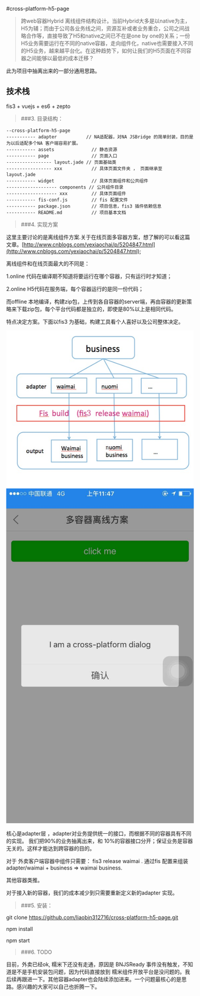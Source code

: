 #cross-platform-h5-page
> 跨web容器Hybrid 离线组件结构设计。当前Hybrid大多是以native为主，H5为辅；而由于公司各业务线之间，资源互补或者业务重合，公司之间战略合作等，直接导致了H5和native之间已不在是one by one的关系；一份H5业务需要运行在不同的native容器，走向组件化，native也需要接入不同的H5业务，越来越平台化。在这种趋势下，如何让我们的H5页面在不同容器之间能够以最低的成本迁移？

此为项目中抽离出来的一部分通用思路。

## 技术栈

fis3 + vuejs + es6 + zepto
   

>###3. 目录结构：

```
--cross-platform-h5-page
----------- adapter           // NA适配器，对NA JSBridge 的简单封装，目的是为以后适配多个NA 客户端容易扩展。
----------- assets   			// 静态资源
----------- page     			// 页面入口
----------------- layout.jade // 页面基础类
----------------- xxx 			// 具体页面文件夹 ， 页面继承至 layout.jade 
----------- widget   			// 具体页面组件和公共组件
------------------- components // 公共组件目录
------------------- xxx 		// 具体页面组件
----------- fis-conf.js 		// fis 配置文件
----------- package.json 		// 项目信息，fis3 插件依赖信息
----------- README.md 			// 项目基本文档    
```

>###4. 实现方案

这里主要讨论的是离线组件方案.关于在线页面多容器方案，想了解的可以看这篇文章。[http://www.cnblogs.com/yexiaochai/p/5204847.html](http://www.cnblogs.com/yexiaochai/p/5204847.html);

离线组件和在线页面最大的不同是：

1.online 代码在编译期不知道将要运行在哪个容器，只有运行时才知道；

2.online H5代码在服务端，每个容器运行的是同一份代码；

而offline 本地编译，构建zip包，上传到各自容器的server端，再由容器的更新策略来下载zip包，每个平台代码都是独立的，即使是80%以上是相同代码。

特点决定方案。下面以fis3 为基础，构建工具看个人喜好以及公司整体决定。


![pic1](./docs/1.jpg)
![pic2](./docs/2.jpg)

核心是adapter层 ，adapter对业务提供统一的接口，而根据不同的容器具有不同的实现。 我们把90%的业务抽离出来，和 10%的容器接口分开；保证业务是容器无关的。这样才能达到跨容器的目的。

对于 外卖客户端容器中组件只需要：  fis3 release waimai .
	通过fis 配置来组装 adapter/waimai + business  => waimai business.

其他容器类推。

对于接入新的容器，我们的成本减少到只需要重新定义新的adapter 实现。	


>###5. 安装：

git clone https://github.com/liaobin312716/cross-platform-h5-page.git

npm install

npm start


>###6. TODO 

目前，外卖已经ok, 糯米下还没有走通，原因是 BNJSReady 事件没有触发，不知道是不是手机安装包问题，因为代码直接放到 糯米组件开放平台是没问题的。我后续再跟进一下。其他容器adapter也会陆续添加进来。一个问题最核心的是思路。感兴趣的大家可以自己也折腾一下。








